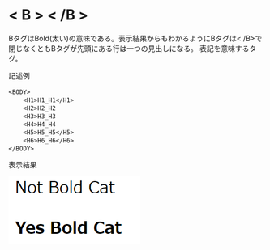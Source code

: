[](ファイル名はコマンド名.md)
# < B > < /B >
BタグはBold(太い)の意味である。表示結果からもわかるようにBタグは< /B>で閉じなくともBタグが先頭にある行は一つの見出しになる。
表記を意味するタグ。

記述例 [](変更しない)

```
<BODY>
    <H1>H1_H1</H1>
    <H2>H2_H2
    <H3>H3_H3
    <H4>H4_H4
    <H5>H5_H5</H5>
    <H6>H6_H6</H6>
</BODY>
```

表示結果　[](変更しない)

![](https://raw.githubusercontent.com/YanaSota/kaitaishinsho/main/goto/BoldCat.png)
